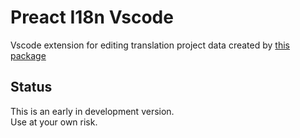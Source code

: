 # Preact I18n Vscode
Vscode extension for editing translation project data created by [this package](https://www.npmjs.com/package/@mpt/preact-i18n)

## Status
This is an early in development version.<br>
Use at your own risk.
